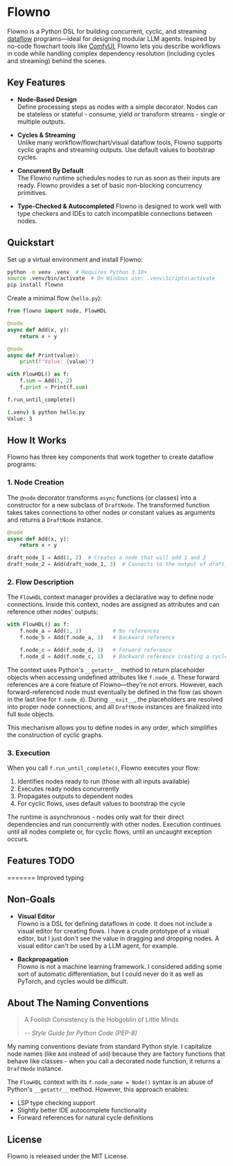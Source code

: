 # Flowno

Flowno is a Python DSL for building concurrent, cyclic, and streaming
[dataflow](https://en.wikipedia.org/wiki/Dataflow_programming) programs—ideal
for designing modular LLM agents. Inspired by no-code flowchart tools like
[ComfyUI](https://github.com/comfyanonymous/ComfyUI), Flowno lets you describe
workflows in code while handling complex dependency resolution (including cycles
and streaming) behind the scenes.

## Key Features

- **Node-Based Design**  
  Define processing steps as nodes with a simple decorator. Nodes can be
  stateless or stateful - consume, yield or transform streams - single or
  multiple outputs. 

- **Cycles & Streaming**  
  Unlike many workflow/flowchart/visual dataflow tools, Flowno supports cyclic
  graphs and streaming outputs. Use default values to bootstrap cycles.

- **Concurrent By Default**  
  The Flowno runtime schedules nodes to run as soon as their inputs are ready.
  Flowno provides a set of basic non-blocking concurrency primitives.

- **Type-Checked & Autocompleted**
  Flowno is designed to work well with type checkers and IDEs to catch
  incompatible connections between nodes.
  


## Quickstart

Set up a virtual environment and install Flowno:

```bash
python -m venv .venv  # Requires Python 3.10+
source .venv/bin/activate  # On Windows use: .venv\Scripts\activate
pip install flowno
```

Create a minimal flow (`hello.py`):

```python
from flowno import node, FlowHDL

@node
async def Add(x, y):
    return x + y

@node
async def Print(value):
    print(f"Value: {value}")

with FlowHDL() as f:
    f.sum = Add(1, 2)
    f.print = Print(f.sum)

f.run_until_complete()
```
```bash
(.venv) $ python hello.py
Value: 3
```

## How It Works

Flowno has three key components that work together to create dataflow programs:

### 1. Node Creation
The `@node` decorator transforms `async` functions (or classes) into a
constructor for a new subclass of `DraftNode`. The transformed function
takes takes connections to other nodes or constant values as arguments and
returns a `DraftNode` instance. 

```python
@node
async def Add(x, y):
    return x + y

draft_node_1 = Add(1, 2)  # Creates a node that will add 1 and 2
draft_node_2 = Add(draft_node_1, 3)  # Connects to the output of draft_node_1 to first input of draft_node_2
```

### 2. Flow Description
The `FlowHDL` context manager provides a declarative way to define node 
connections. Inside this context, nodes are assigned as attributes and can reference 
other nodes' outputs:

```python
with FlowHDL() as f:
    f.node_a = Add(1, 2)          # No references
    f.node_b = Add(f.node_a, 1)   # Backward reference

    f.node_c = Add(f.node_d, 1)   # Forward reference
    f.node_d = Add(f.node_c, 1)   # Backward reference creating a cycle
```

The context uses Python's `__getattr__` method to return placeholder objects when 
accessing undefined attributes like `f.node_d`. These forward references are a core 
feature of Flowno—they're not errors. However, each forward-referenced node must 
eventually be defined in the flow (as shown in the last line for `f.node_d`). During 
`__exit__`, the placeholders are resolved into proper node connections, and all 
`DraftNode` instances are finalized into full `Node` objects.

This mechanism allows you to define nodes in any order, which simplifies the 
construction of cyclic graphs.

### 3. Execution
When you call `f.run_until_complete()`, Flowno executes your flow:

1. Identifies nodes ready to run (those with all inputs available)
2. Executes ready nodes concurrently
3. Propagates outputs to dependent nodes
4. For cyclic flows, uses default values to bootstrap the cycle

The runtime is asynchronous - nodes only wait for their direct dependencies and
run concurrently with other nodes.  Execution continues until all nodes complete
or, for cyclic flows, until an uncaught exception occurs.

## Features TODO

=======
Improved typing

## Non-Goals

- **Visual Editor**  
  Flowno is a DSL for defining dataflows in code. It does not include a visual
  editor for creating flows. I have a crude prototype of a visual editor, but I
  just don't see the value in dragging and dropping nodes. A visual editor can't
  be used by a LLM agent, for example.

- **Backpropagation**  
  Flowno is not a machine learning framework. I considered adding some sort of
  automatic differentiation, but I could never do it as well as PyTorch, and
  cycles would be difficult.


## About The Naming Conventions

> A Foolish Consistency is the Hobgoblin of Little Minds
> 
> -- <cite>Style Guide for Python Code (PEP-8)</cite>

My naming conventions deviate from standard Python style. I capitalize node names 
(like `Add` instead of `add`) because they are factory functions that behave like 
classes - when you call a decorated node function, it returns a `DraftNode` 
instance.

The `FlowHDL` context with its `f.node_name = Node()` syntax is an abuse of 
Python's `__getattr__` method. However, this approach enables:
- LSP type checking support
- Slightly better IDE autocomplete functionality
- Forward references for natural cycle definitions

## License

Flowno is released under the MIT License.
